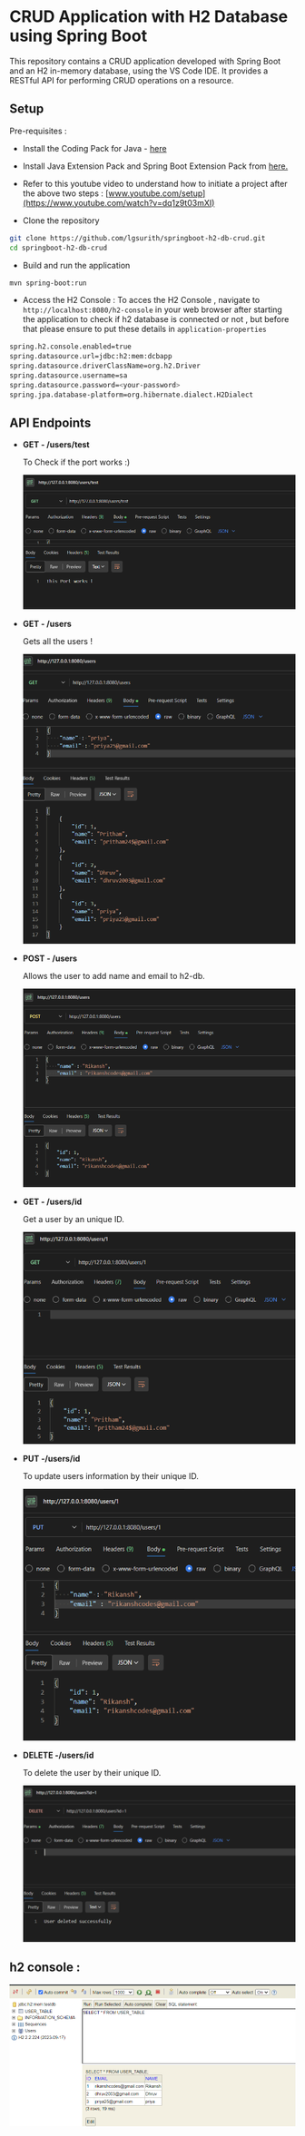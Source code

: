 # CRUD Application with H2 Database using Spring Boot
This repository contains a CRUD application developed with Spring Boot and an H2 in-memory database, using the VS Code IDE. It provides a RESTful API for performing CRUD operations on a resource.

## Setup
Pre-requisites : 
- Install the Coding Pack for Java - [here](https://code.visualstudio.com/docs/languages/java#_install-visual-studio-code-for-java) 
- Install Java Extension Pack and Spring Boot Extension Pack from [here.](https://code.visualstudio.com/docs/java/extensions)
- Refer to this youtube video to understand how to initiate a project after the above two steps
: [www.youtube.com/setup](https://www.youtube.com/watch?v=dq1z9t03mXI)

- Clone the repository
```bash
git clone https://github.com/lgsurith/springboot-h2-db-crud.git
cd springboot-h2-db-crud
```
- Build and run the application
```bash
mvn spring-boot:run
```
- Access the H2 Console :  To acces the H2 Console , navigate to ```http://localhost:8080/h2-console``` in your web browser after starting the application to check if h2 database is connected or not , but before that please ensure to put these details in ```application-properties```
```bash
spring.h2.console.enabled=true
spring.datasource.url=jdbc:h2:mem:dcbapp
spring.datasource.driverClassName=org.h2.Driver
spring.datasource.username=sa
spring.datasource.password=<your-password>
spring.jpa.database-platform=org.hibernate.dialect.H2Dialect
```

## API Endpoints
- **GET - /users/test**

  To Check if the port works :)
  
  ![test](results/port-test.png)

- **GET - /users**

  Gets all the users !

  ![all](results/get-all-users.png)

- **POST - /users**

  Allows the user to add name and email to h2-db.

  ![post](results/post-user.png)

- **GET - /users/id**
  
  Get a user by an unique ID.

  ![id-user](results/get-user-id.png)

- **PUT -/users/id**

  To update users information by their unique ID.

  ![update](results/put-user-id.png)

- **DELETE -/users/id**

   To delete the user by their unique ID.

  ![delete](results/delete-by-id.png)
  
## h2 console :

![result](results/h2-table.png)


